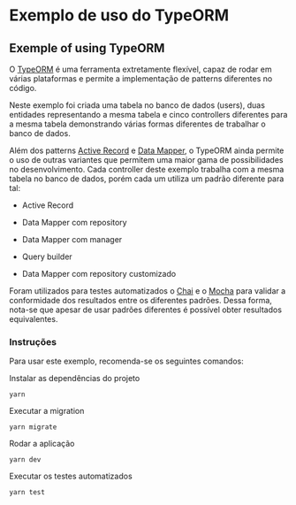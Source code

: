 # Exemplo de uso do TypeORM

## Exemple of using TypeORM

O [TypeORM](https://typeorm.io/ "Documentação do TypeORM") é uma ferramenta extretamente flexível, capaz de rodar em várias plataformas e permite a implementação de patterns diferentes no código.

Neste exemplo foi criada uma tabela no banco de dados (users), duas entidades representando a mesma tabela e cinco controllers diferentes para a mesma tabela demonstrando várias formas diferentes de trabalhar o banco de dados.

Além dos patterns [Active Record](https://pt.wikipedia.org/wiki/Active_record "Artigo no Wikipedia") e [Data Mapper](https://pt.wikipedia.org/wiki/Data_mapper "Artigo no Wikipedia"), o TypeORM ainda permite o uso de outras variantes que permitem uma maior gama de possibilidades no desenvolvimento. Cada controller deste exemplo trabalha com a mesma tabela no banco de dados, porém cada um utiliza um padrão diferente para tal:

* Active Record

* Data Mapper com repository

* Data Mapper com manager

* Query builder

* Data Mapper com repository customizado

Foram utilizados para testes automatizados o [Chai](https://www.chaijs.com/ "Site da ferramenta") e o [Mocha](https://mochajs.org/ "Site da ferramenta") para validar a conformidade dos resultados entre os diferentes padrões. Dessa forma, nota-se que apesar de usar padrões diferentes é possível obter resultados equivalentes.

### Instruções

Para usar este exemplo, recomenda-se os seguintes comandos:



Instalar as dependências do projeto

```
yarn
```

Executar a migration

```
yarn migrate
```

Rodar a aplicação

```
yarn dev
```

Executar os testes automatizados

```
yarn test
```



